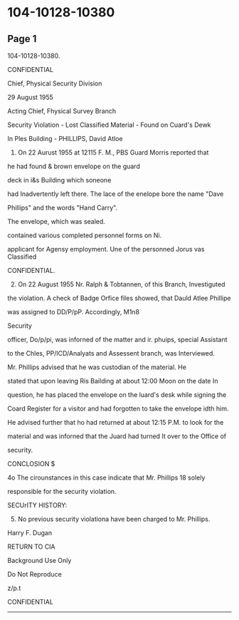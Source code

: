 # 104-10128-10380

## Page 1

104-10128-10380.

CONFIDENTIAL

Chief, Physical Security Division

29 August 1955

Acting Chief, Fhysical Survey Branch

Security Violation - Lost Classified Material - Found on Cuard's Dewk

In Ples Building - PHILLIPS, David Atloe

1. On 22 Aurust 1955 at 12115 F. M., PBS Guard Morris reported that

he had found & brown envelope on the guard

deck in i&s Building which soneone

had Inadvertently left there. The lace of the enelope bore the name "Dave

Phillips" and the words "Hand Carry".

The envelope, which was sealed.

contained various completed personnel forms on Ni.

applicant for Agensy employment. Une of the personned Jorus vas Classified

CONFIDENTIAL.

2. On 22 August 1955 Nr. Ralph & Tobtannen, of this Branch, Investiguted

the violation. A check of Badge Orfice files showed, that Dauld Atlee Phillipe

was assigned to DD/P/pP. Accordingly, M1n8

Security

officer, Do/p/pi, was inforned of the matter and ir. phuips, special Assistant

to the Chles, PP/ICD/Analyats and Assessent branch, was Interviewed.

Mr. Phillips advised that he was custodian of the material. He

stated that upon leaving Ris Bailding at about 12:00 Moon on the date In

question, he has placed the envelope on the luard's desk while signing the

Coard Register for a visitor and had forgotten to take the envelope idth him.

He advised further that ho had returned at about 12:15 P.M. to look for the

material and was inforned that the Juard had turned It over to the Office of

security.

CONCLOSION $

4o The cirounstances in this case indicate that Mr. Phillips 18 solely

responsible for the security violation.

SECUrITY HISTORY:

5. No previous security violationa have been charged to Mr. Phillips.

Harry F. Dugan

RETURN TO CIA

Background Use Only

Do Not Reproduce

z/p.t

CONFIDENTIAL

---


